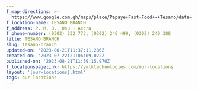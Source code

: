 ```yaml
---
f_map-directions: >-
  https://www.google.com.gh/maps/place/Papaye+Fast+Food+-+Tesano/data=!4m7!3m6!1s0xfdf997e82841415:0xfdc573a8e313bcde!8m2!3d5.6086972!4d-0.2271274!16s%2Fg%2F11c4lzj32w!19sChIJFRSEgn6Z3w8R3rwT46hzxf0?authuser=0&hl=en&rclk=1
f_location-name: TESANO BRANCH
f_address: P. M. B., Osu - Accra
f_phone-number: (0302) 232 773, (0302) 246 499, (0302) 240 388
title: TESANO BRANCH
slug: tesano-branch
updated-on: '2023-08-21T11:37:11.286Z'
created-on: '2023-07-22T21:06:09.022Z'
published-on: '2023-08-21T11:39:15.970Z'
f_locationspagelink: https://ymlktechnologies.com/our-locations
layout: '[our-locations].html'
tags: our-locations
---
```



